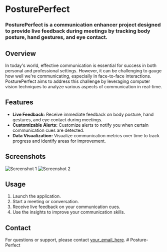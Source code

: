 # PosturePerfect 

### PosturePerfect is a communication enhancer project designed to provide live feedback during meetings by tracking body posture, hand gestures, and eye contact. 

## Overview

In today's world, effective communication is essential for success in both personal and professional settings. However, it can be challenging to gauge how well we're communicating, especially in face-to-face interactions. PosturePerfect aims to address this challenge by leveraging computer vision techniques to analyze various aspects of communication in real-time.

## Features

- **Live Feedback:** Receive immediate feedback on body posture, hand gestures, and eye contact during meetings.
- **Customizable Alerts:** Customize alerts to notify you when certain communication cues are detected.
- **Data Visualization:** Visualize communication metrics over time to track progress and identify areas for improvement.

## Screenshots

![Screenshot 1](https://github.com/Manav-khadka/PosturePerfect/blob/ea3cd1b1423f5810d3c1ba15438d5aa96049a007/Screenshot%202023-06-03%20214727.png)
![Screenshot 2](https://github.com/Manav-khadka/PosturePerfect/blob/ea3cd1b1423f5810d3c1ba15438d5aa96049a007/Screenshot%202023-06-04%20115514.png)

## Usage

1. Launch the application.
2. Start a meeting or conversation.
3. Receive live feedback on your communication cues.
4. Use the insights to improve your communication skills.

## Contact

For questions or support, please contact [your_email_here](mailto:your_email@example.com).
#   P o s t u r e - P e r f e c t  
 